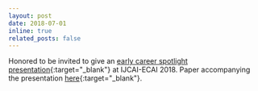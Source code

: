```yaml
---
layout: post
date: 2018-07-01
inline: true
related_posts: false
---
```


Honored to be invited to give an [early career spotlight presentation](https://www.ijcai-18.org/early-career-talks/){:target="_blank"} at IJCAI-ECAI 2018. 
Paper accompanying the presentation [here](/assets/pdf/ijcai-Yeoh18.pdf){:target="_blank"}.